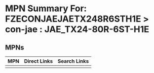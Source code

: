 



# MPN Summary For: FZECONJAEJAETX248R6STH1E > con-jae : JAE_TX24-80R-6ST-H1E

## MPNs
  

|MPN|Direct Links|Search Links|
| :--- | :--- | :--- |
||||
